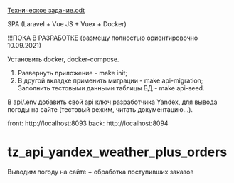 [Техническое задание.odt](https://github.com/phpRulit/api_yandex_weather_plus_orders/files/7137043/default.odt)

SPA (Laravel + Vue JS + Vuex + Docker)

!!!ПОКА В РАЗРАБОТКЕ (размещу полностью ориентировочно 10.09.2021)


Установить docker, docker-compose.

1. Развернуть приложение - make init;
2. В другой вкладке применить миграции - make api-migration; Заполнить тестовыми данными таблицы БД - make api-seed.

В api/.env добавить свой api ключ разработчика Yandex, для вывода погоды на сайте (тестовый режим, читать документацию...).

front: http://localhost:8093 back: http://localhost:8094


# tz_api_yandex_weather_plus_orders
Выводим погоду на сайте + обработка поступивших заказов
